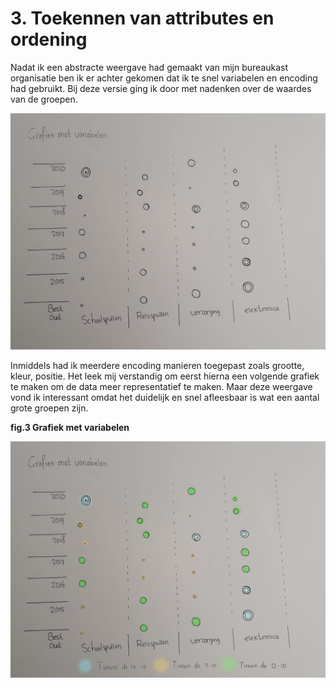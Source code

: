 # 3. Toekennen van attributes en ordening

 Nadat ik een abstracte weergave had gemaakt van mijn bureaukast organisatie ben ik er achter gekomen dat ik te snel variabelen en encoding had gebruikt. Bij deze versie ging ik door met nadenken over de waardes van de groepen. 

![](../.gitbook/assets/grafiek.png)

Inmiddels had ik meerdere encoding manieren toegepast zoals grootte, kleur, positie. Het leek mij verstandig om eerst hierna een volgende grafiek te maken om de data meer representatief te maken. Maar deze weergave vond ik interessant omdat het duidelijk en snel afleesbaar is wat een aantal grote groepen zijn.  
  
**fig.3 Grafiek met variabelen** 

![](../.gitbook/assets/nieuwe-tabel2.png)

